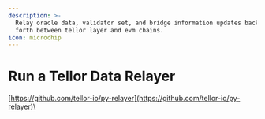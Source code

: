 ```yaml
---
description: >-
  Relay oracle data, validator set, and bridge information updates back and
  forth between tellor layer and evm chains.
icon: microchip
---
```


# Run a Tellor Data Relayer

[https://github.com/tellor-io/py-relayer](https://github.com/tellor-io/py-relayer)\


